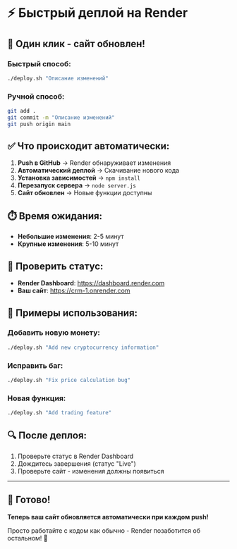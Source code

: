 # ⚡ Быстрый деплой на Render

## 🚀 Один клик - сайт обновлен!

### Быстрый способ:
```bash
./deploy.sh "Описание изменений"
```

### Ручной способ:
```bash
git add .
git commit -m "Описание изменений"
git push origin main
```

## ✅ Что происходит автоматически:

1. **Push в GitHub** → Render обнаруживает изменения
2. **Автоматический деплой** → Скачивание нового кода
3. **Установка зависимостей** → `npm install`
4. **Перезапуск сервера** → `node server.js`
5. **Сайт обновлен** → Новые функции доступны

## ⏱️ Время ожидания:
- **Небольшие изменения**: 2-5 минут
- **Крупные изменения**: 5-10 минут

## 📱 Проверить статус:
- **Render Dashboard**: https://dashboard.render.com
- **Ваш сайт**: https://crm-1.onrender.com

## 🎯 Примеры использования:

### Добавить новую монету:
```bash
./deploy.sh "Add new cryptocurrency information"
```

### Исправить баг:
```bash
./deploy.sh "Fix price calculation bug"
```

### Новая функция:
```bash
./deploy.sh "Add trading feature"
```

## 🔍 После деплоя:
1. Проверьте статус в Render Dashboard
2. Дождитесь завершения (статус "Live")
3. Проверьте сайт - изменения должны появиться

---

## 🎉 Готово!

**Теперь ваш сайт обновляется автоматически при каждом push!**

Просто работайте с кодом как обычно - Render позаботится об остальном! 🚀
